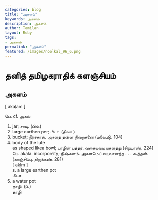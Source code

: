 ```yaml
---  
categories: blog  
title: "அகளம்"
keywords: அகளம்  
description: அகளம்
author: Tamilan  
layout: Ruby  
tags:     
- அகளம்
permalink: "அகளம்"  
featured: /images/noolkal_96_6.png  
--- 
```

# தனித் தமிழகராதிக் களஞ்சியம்
## அகளம்

[ akaḷam ]  
  
பெ. cf. அகல்  
1. jar; சாடி. (பிங்.)  
2. large earthen pot; மிடா. (திவா.)  
3. bucket; நீர்ச்சால். அகளத் தன்ன நிறைசுனை (மலைபடு. 104)  
4. body of the lute  
as shaped likea bowl; யாழின் பத்தர். வகையமை யகளத்து (சிறுபாண். 224)  
பெ. akala. incorporeity; நிஷ்களம். அகளமெய் வடிவானந்த . . . கூத்தன். (காஞ்சிப்பு. திருக்கண். 281)  
[ akḷm ]  
s. a large earthen pot  
மிடா  
2. a water pot  
தாழி. (p.)  
தாழி